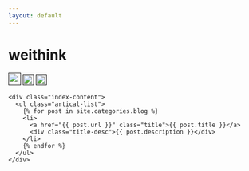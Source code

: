 ```yaml
---
layout: default
---
```


<body>
  <div class="index-wrapper">
    <div class="aside">
      <div class="info-card">
        <h1>weithink</h1>
        <a href=" " target="_blank"><img src="http://www.weibo.com/favicon.ico" alt="" width="25"/></a>
        <a href=" " target="_blank"><img src="http://www.douban.com/favicon.ico" alt="" width="22"/></a>
        <a href="" target="_blank"><img src="http://d36xtkk24g8jdx.cloudfront.net/bluebar/00c6602/images/ico/favicon.ico" alt="" width="22"/></a>
      </div>
      <div id="particles-js"></div>
    </div>

    <div class="index-content">
      <ul class="artical-list">
        {% for post in site.categories.blog %}
        <li>
          <a href="{{ post.url }}" class="title">{{ post.title }}</a>
          <div class="title-desc">{{ post.description }}</div>
        </li>
        {% endfor %}
      </ul>
    </div>
  </div>
</body>

